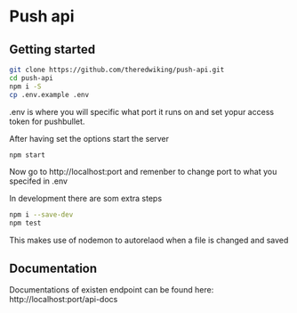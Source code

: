 # Push api
## Getting started
```bash
git clone https://github.com/theredwiking/push-api.git
cd push-api
npm i -S
cp .env.example .env
```

.env is where you will specific what port it runs on and set yopur access token for pushbullet.

After having set the options start the server
```bash
npm start
```
Now go to http://localhost:port and remenber to change port to what you specifed in .env


In development there are som extra steps
```bash
npm i --save-dev
npm test
```
This makes use of nodemon to autorelaod when a file is changed and saved

## Documentation
Documentations of existen endpoint can be found here: http://localhost:port/api-docs